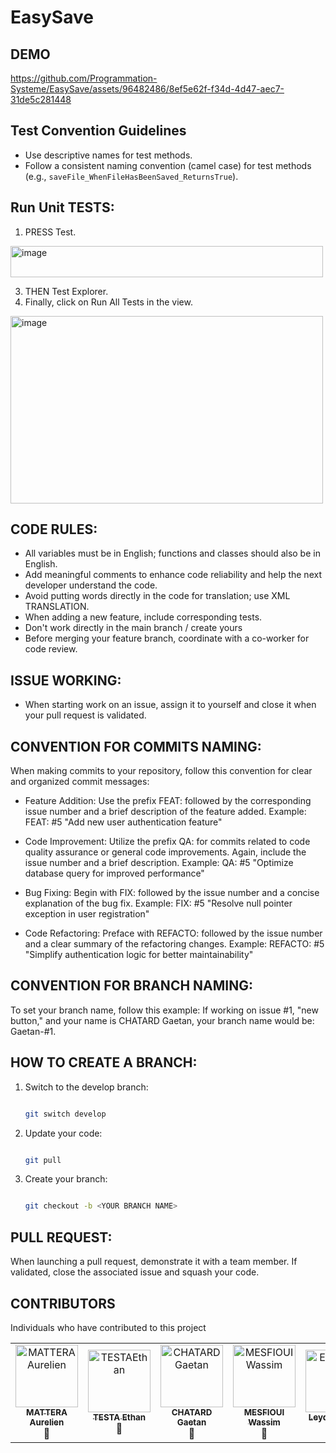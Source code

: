 # EasySave

## DEMO

https://github.com/Programmation-Systeme/EasySave/assets/96482486/8ef5e62f-f34d-4d47-aec7-31de5c281448

## Test Convention Guidelines
- Use descriptive names for test methods.
- Follow a consistent naming convention (camel case) for test methods (e.g., `saveFile_WhenFileHasBeenSaved_ReturnsTrue`).
 
## Run Unit TESTS:
1. PRESS Test.

<img src="https://github.com/Programmation-Systeme/EasySave/assets/96482486/a05990ea-6398-4495-b144-bb8d3239c3d0" alt="image" style="width:500px;height:50px;">

3. THEN Test Explorer.
4. Finally, click on Run All Tests in the view.
   
<img src="https://github.com/Programmation-Systeme/EasySave/assets/96482486/5a728c06-c145-4bb5-9b35-ac4a0d328d60" alt="image" style="width:500px;height:300px;">

## CODE RULES:

- All variables must be in English; functions and classes should also be in English.
- Add meaningful comments to enhance code reliability and help the next developer understand the code.
- Avoid putting words directly in the code for translation; use XML TRANSLATION.
- When adding a new feature, include corresponding tests.
- Don't work directly in the main branch / create yours
- Before merging your feature branch, coordinate with a co-worker for code review.

## ISSUE WORKING:

- When starting work on an issue, assign it to yourself and close it when your pull request is validated.

## CONVENTION FOR COMMITS NAMING:

When making commits to your repository, follow this convention for clear and organized commit messages:

- Feature Addition: Use the prefix FEAT: followed by the corresponding issue number and a brief description of the feature added.
  Example: FEAT: #5 "Add new user authentication feature"

- Code Improvement: Utilize the prefix QA: for commits related to code quality assurance or general code improvements. Again, include the issue number and a brief description.
  Example: QA: #5 "Optimize database query for improved performance"

- Bug Fixing: Begin with FIX: followed by the issue number and a concise explanation of the bug fix.
  Example: FIX: #5 "Resolve null pointer exception in user registration"

- Code Refactoring: Preface with REFACTO: followed by the issue number and a clear summary of the refactoring changes.
  Example: REFACTO: #5 "Simplify authentication logic for better maintainability"

## CONVENTION FOR BRANCH NAMING:

To set your branch name, follow this example:
If working on issue #1, "new button," and your name is CHATARD Gaetan,
your branch name would be: Gaetan-#1.

## HOW TO CREATE A BRANCH:

1. Switch to the develop branch:

   ```bash

   git switch develop
   ```

2. Update your code:

   ```bash

   git pull
   ```

3. Create your branch:

   ```bash

   git checkout -b <YOUR BRANCH NAME>
   ```

## PULL REQUEST:

When launching a pull request, demonstrate it with a team member. If validated, close the associated issue and squash your code.

## CONTRIBUTORS

Individuals who have contributed to this project

<table >
  <td align="center">
  <a href="https://github.com/MatteraAurelien">
    <img src="https://avatars.githubusercontent.com/u/72558842?v=4" width="100px;" alt="MATTERAAurelien"/> <br />
    <sub>
      <b>MATTERA Aurelien</b>
    </sub>
  </a>
    <br />
      💅
    </a>
  </td>
  
  <td align="center">
  <a href="https://github.com/EthanTESTA">
    <img src="https://avatars.githubusercontent.com/u/118427837?v=4" width="100px;" alt="TESTAEthan"/> <br />
    <sub>
      <b>TESTA Ethan</b>
    </sub>
  </a>
    <br />
      🧸
    </a>
  </td>
  
  <td align="center">
  <a href="https://github.com/gaetanchatard">
    <img src="https://avatars.githubusercontent.com/u/158268075?s=96&v=4" width="100px;" alt="CHATARDGaetan"/> <br />
    <sub>
      <b>CHATARD Gaetan</b>
    </sub>
  </a>
    <br />
      🐉
    </a>
  </td>
  
  <td align="center">
  <a href="https://github.com/On1zuma">
    <img src="https://avatars.githubusercontent.com/u/96482486?v=4" width="100px;" alt="MESFIOUIWassim"/> <br />
    <sub>
      <b>MESFIOUI Wassim</b>
    </sub>
  </a>
    <br />
      🤯
    </a>
  </td>
  
  <td align="center">
  <a href="https://github.com/EliseeLeydier">
    <img src="https://avatars.githubusercontent.com/u/92147165?v=4" width="100px;" alt="EliseeLeydier"/> <br />
    <sub>
      <b>Leydier Elisée</b>
    </sub>
  </a>
    <br />
      😏
    </a>
  </td>
  
</table>

